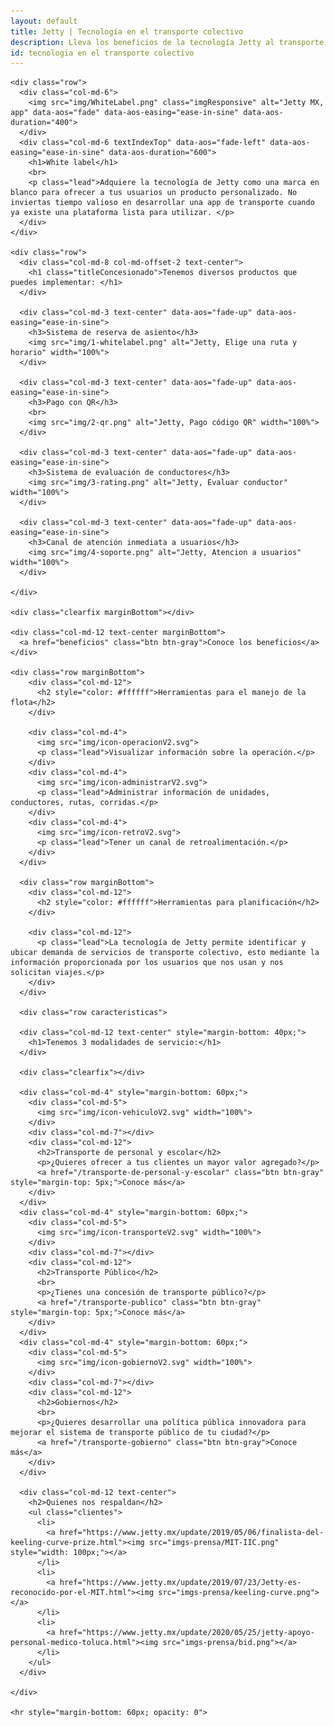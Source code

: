 ```yaml
---
layout: default
title: Jetty | Tecnología en el transporte colectivo
description: Lleva los beneficios de la tecnología Jetty al transporte colectivo.
id: tecnologia en el transporte colectivo
---
```


<div class="container-fluid gradient">
  <div class="container concesionado">

    <div class="row">
      <div class="col-md-6">
        <img src="img/WhiteLabel.png" class="imgResponsive" alt="Jetty MX, app" data-aos="fade" data-aos-easing="ease-in-sine" data-aos-duration="400">
      </div>
      <div class="col-md-6 textIndexTop" data-aos="fade-left" data-aos-easing="ease-in-sine" data-aos-duration="600">
        <h1>White label</h1>
        <br>
        <p class="lead">Adquiere la tecnología de Jetty como una marca en blanco para ofrecer a tus usuarios un producto personalizado. No inviertas tiempo valioso en desarrollar una app de transporte cuando ya existe una plataforma lista para utilizar. </p>
      </div>
    </div>

    <div class="row">
      <div class="col-md-8 col-md-offset-2 text-center">
        <h1 class="titleConcesionado">Tenemos diversos productos que puedes implementar: </h1>
      </div>

      <div class="col-md-3 text-center" data-aos="fade-up" data-aos-easing="ease-in-sine">
        <h3>Sistema de reserva de asiento</h3>
        <img src="img/1-whitelabel.png" alt="Jetty, Elige una ruta y horario" width="100%">
      </div>

      <div class="col-md-3 text-center" data-aos="fade-up" data-aos-easing="ease-in-sine">
        <h3>Pago con QR</h3>
        <br>
        <img src="img/2-qr.png" alt="Jetty, Pago código QR" width="100%">
      </div>

      <div class="col-md-3 text-center" data-aos="fade-up" data-aos-easing="ease-in-sine">
        <h3>Sistema de evaluación de conductores</h3>
        <img src="img/3-rating.png" alt="Jetty, Evaluar conductor" width="100%">
      </div>

      <div class="col-md-3 text-center" data-aos="fade-up" data-aos-easing="ease-in-sine">
        <h3>Canal de atención inmediata a usuarios</h3>
        <img src="img/4-soporte.png" alt="Jetty, Atencion a usuarios" width="100%">
      </div>

    </div>

    <div class="clearfix marginBottom"></div>

    <div class="col-md-12 text-center marginBottom">
      <a href="beneficios" class="btn btn-gray">Conoce los beneficios</a>
    </div>

    <div class="row marginBottom">
        <div class="col-md-12">
          <h2 style="color: #ffffff">Herramientas para el manejo de la flota</h2>
        </div>

        <div class="col-md-4">
          <img src="img/icon-operacionV2.svg">
          <p class="lead">Visualizar información sobre la operación.</p>
        </div>
        <div class="col-md-4">
          <img src="img/icon-administrarV2.svg">
          <p class="lead">Administrar información de unidades, conductores, rutas, corridas.</p>
        </div>
        <div class="col-md-4">
          <img src="img/icon-retroV2.svg">
          <p class="lead">Tener un canal de retroalimentación.</p>
        </div>
      </div>

      <div class="row marginBottom">
        <div class="col-md-12">
          <h2 style="color: #ffffff">Herramientas para planificación</h2>
        </div>

        <div class="col-md-12">
          <p class="lead">La tecnología de Jetty permite identificar y ubicar demanda de servicios de transporte colectivo, esto mediante la información proporcionada por los usuarios que nos usan y nos solicitan viajes.</p>
        </div>
      </div>

      <div class="row caracteristicas">

      <div class="col-md-12 text-center" style="margin-bottom: 40px;">
        <h1>Tenemos 3 modalidades de servicio:</h1>
      </div>

      <div class="clearfix"></div>

      <div class="col-md-4" style="margin-bottom: 60px;">
        <div class="col-md-5">
          <img src="img/icon-vehiculoV2.svg" width="100%">
        </div>
        <div class="col-md-7"></div>
        <div class="col-md-12">
          <h2>Transporte de personal y escolar</h2>
          <p>¿Quieres ofrecer a tus clientes un mayor valor agregado?</p>
          <a href="/transporte-de-personal-y-escolar" class="btn btn-gray" style="margin-top: 5px;">Conoce más</a>
        </div>
      </div>
      <div class="col-md-4" style="margin-bottom: 60px;">
        <div class="col-md-5">
          <img src="img/icon-transporteV2.svg" width="100%">
        </div>
        <div class="col-md-7"></div>
        <div class="col-md-12">
          <h2>Transporte Público</h2>
          <br>
          <p>¿Tienes una concesión de transporte público?</p>
          <a href="/transporte-publico" class="btn btn-gray" style="margin-top: 5px;">Conoce más</a>
        </div>
      </div>
      <div class="col-md-4" style="margin-bottom: 60px;">
        <div class="col-md-5">
          <img src="img/icon-gobiernoV2.svg" width="100%">
        </div>
        <div class="col-md-7"></div>
        <div class="col-md-12">
          <h2>Gobiernos</h2>
          <br>
          <p>¿Quieres desarrollar una política pública innovadora para mejorar el sistema de transporte público de tu ciudad?</p>
          <a href="/transporte-gobierno" class="btn btn-gray">Conoce más</a>
        </div>
      </div>

      <div class="col-md-12 text-center">
        <h2>Quienes nos respaldan</h2>
        <ul class="clientes">
          <li>
            <a href="https://www.jetty.mx/update/2019/05/06/finalista-del-keeling-curve-prize.html"><img src="imgs-prensa/MIT-IIC.png" style="width: 100px;"></a>
          </li>
          <li>
            <a href="https://www.jetty.mx/update/2019/07/23/Jetty-es-reconocido-por-el-MIT.html"><img src="imgs-prensa/keeling-curve.png"></a>
          </li>
          <li>
            <a href="https://www.jetty.mx/update/2020/05/25/jetty-apoyo-personal-medico-toluca.html"><img src="imgs-prensa/bid.png"></a>
          </li>
        </ul>
      </div>

    </div>

    <hr style="margin-bottom: 60px; opacity: 0">

  </div>
</div>

